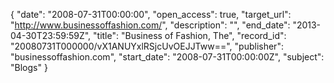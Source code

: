 {
  "date": "2008-07-31T00:00:00", 
  "open_access": true, 
  "target_url": "http://www.businessoffashion.com/", 
  "description": "", 
  "end_date": "2013-04-30T23:59:59Z", 
  "title": "Business of Fashion, The", 
  "record_id": "20080731T000000/vX1ANUYxlRSjcUvOEJJTww==", 
  "publisher": "businessoffashion.com", 
  "start_date": "2008-07-31T00:00:00Z", 
  "subject": "Blogs"
}

